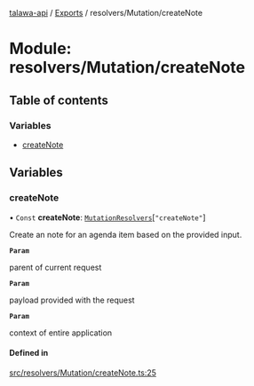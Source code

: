 [talawa-api](../README.md) / [Exports](../modules.md) / resolvers/Mutation/createNote

# Module: resolvers/Mutation/createNote

## Table of contents

### Variables

- [createNote](resolvers_Mutation_createNote.md#createnote)

## Variables

### createNote

• `Const` **createNote**: [`MutationResolvers`](types_generatedGraphQLTypes.md#mutationresolvers)[``"createNote"``]

Create an note for an agenda item based on the provided input.

**`Param`**

parent of current request

**`Param`**

payload provided with the request

**`Param`**

context of entire application

#### Defined in

[src/resolvers/Mutation/createNote.ts:25](https://github.com/PalisadoesFoundation/talawa-api/blob/636e51c/src/resolvers/Mutation/createNote.ts#L25)
